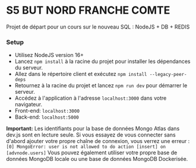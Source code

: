 # S5 BUT NORD FRANCHE COMTE


Projet de départ pour un cours sur le nouveau SQL : NodeJS + DB + REDIS

### Setup
- Utilisez NodeJS version 16+
- Lancez `npm install` à la racine du projet pour installer les dépendances du serveur.
- Allez dans le répertoire client et exécutez `npm install --legacy-peer-deps`
- Retournez à la racine du projet et lancez `npm run dev` pour démarrer le serveur.
- Accédez à l'application à l'adresse `localhost:3000` dans votre navigateur.
- Front-end: `localhost:3000`
- Back-end: `localhost:5000`

**Important:**
Les identifiants pour la base de données Mongo Atlas dans dev.js sont en lecture seule. Si vous essayez de vous connecter sans d'abord ajouter votre propre chaîne de connexion, vous verrez une erreur : `[0] MongoError: user is not allowed to do action [insert] on [advnode.users]`
Vous pouvez également utiliser votre propre base de données MongoDB locale ou une base de données MongoDB Dockerisée.